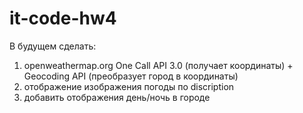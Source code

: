 # it-code-hw4

В будущем сделать:

1. openweathermap.org One Call API 3.0 (получает координаты) + Geocoding API (преобразует город в координаты)
2. отображение изображения погоды по discription
3. добавить отображения день/ночь в городе
